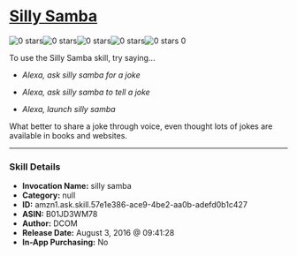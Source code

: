 # [Silly Samba](http://alexa.amazon.com/#skills/amzn1.ask.skill.57e1e386-ace9-4be2-aa0b-adefd0b1c427)
![0 stars](../../images/ic_star_border_black_18dp_1x.png)![0 stars](../../images/ic_star_border_black_18dp_1x.png)![0 stars](../../images/ic_star_border_black_18dp_1x.png)![0 stars](../../images/ic_star_border_black_18dp_1x.png)![0 stars](../../images/ic_star_border_black_18dp_1x.png) 0

To use the Silly Samba skill, try saying...

* *Alexa, ask  silly samba for a joke*

* *Alexa, ask silly samba to tell a joke*

* *Alexa, launch silly samba*

What  better  to share a  joke through voice,  even thought  lots  of  jokes are  available in books  and websites.

***

### Skill Details

* **Invocation Name:** silly samba
* **Category:** null
* **ID:** amzn1.ask.skill.57e1e386-ace9-4be2-aa0b-adefd0b1c427
* **ASIN:** B01JD3WM78
* **Author:** DCOM
* **Release Date:** August 3, 2016 @ 09:41:28
* **In-App Purchasing:** No
